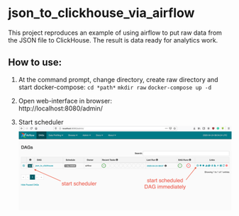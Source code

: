 # json_to_clickhouse_via_airflow
This project reproduces an example of using airflow to put raw data from the JSON file to ClickHouse. The result is data ready for analytics work.

## How to use:
1. At the command prompt, change directory, create raw directory and start docker-compose:
`cd *path*`
`mkdir raw`
`docker-compose up -d`

2. Open web-interface in browser:  
http://localhost:8080/admin/  

3. Start scheduler  
![start_scheduler](https://github.com/danisvaliev001/json_to_clickhouse_via_airflow/blob/master/readme_img01.png)  
